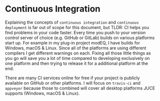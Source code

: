 # Continuous Integration

Explaining the concepts of `continuous integration` and `continuous deployment` is far out of scope for this document, but TLDR: CI helps you find problems in your code faster. Every time you push to your version control server of choice (e.g. GitHub or GitLab) builds on various platforms start up. For example in my plug-in project modEQ, I have builds for Windows, macOS & Linux. Since all of the platforms are using different compilers I get different warnings on each. Fixing all those little things as you go will save you a lot of time compared to developing exclusively on one platform and then trying to release it for a additional platform at the end.

There are many CI services online for free if your project is publicly available on GitHub or other platforms. I will focus on `travis-ci` and `appveyor` because those to combined will cover all desktop platforms JUCE supports (Windows, macOS & Linux).
